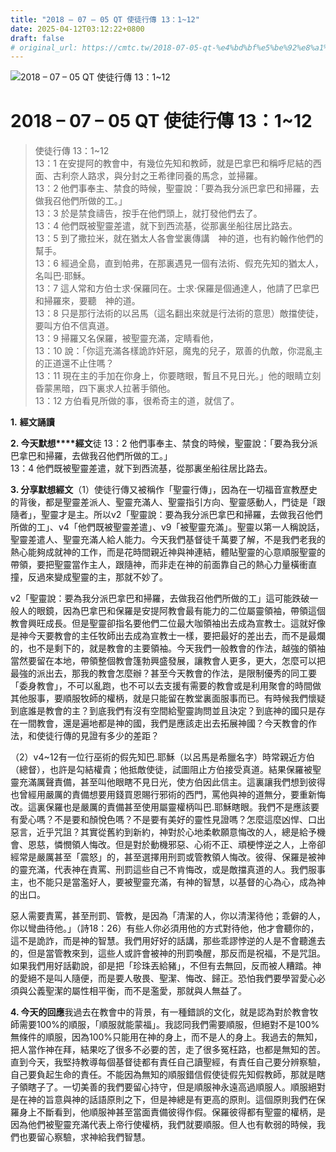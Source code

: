 ```yaml
---
title: "2018 – 07 – 05 QT 使徒行傳 13：1~12"
date: 2025-04-12T03:12:22+0800
draft: false
# original_url: https://cmtc.tw/2018-07-05-qt-%e4%bd%bf%e5%be%92%e8%a1%8c%e5%82%b3-13%ef%bc%9a112
---
```


![2018 – 07 – 05 QT 使徒行傳 13：1~12](/images/qt.jpg   "2018 – 07 – 05 QT 使徒行傳 13：1~12")

# 2018 – 07 – 05 QT 使徒行傳 13：1~12

> 使徒行傳 13：1~12  
> 13：1 在安提阿的教會中，有幾位先知和教師，就是巴拿巴和稱呼尼結的西面、古利奈人路求，與分封之王希律同養的馬念，並掃羅。  
> 13：2 他們事奉主、禁食的時候，聖靈說：「要為我分派巴拿巴和掃羅，去做我召他們所做的工。」  
> 13：3 於是禁食禱告，按手在他們頭上，就打發他們去了。  
> 13：4 他們既被聖靈差遣，就下到西流基，從那裏坐船往居比路去。  
> 13：5 到了撒拉米，就在猶太人各會堂裏傳講　神的道，也有約翰作他們的幫手。  
> 13：6 經過全島，直到帕弗，在那裏遇見一個有法術、假充先知的猶太人，名叫巴‧耶穌。  
> 13：7 這人常和方伯士求‧保羅同在。士求‧保羅是個通達人，他請了巴拿巴和掃羅來，要聽　神的道。  
> 13：8 只是那行法術的以呂馬（這名翻出來就是行法術的意思）敵擋使徒，要叫方伯不信真道。  
> 13：9 掃羅又名保羅，被聖靈充滿，定睛看他，  
> 13：10 說：「你這充滿各樣詭詐奸惡，魔鬼的兒子，眾善的仇敵，你混亂主的正道還不止住嗎？  
> 13：11 現在主的手加在你身上，你要瞎眼，暫且不見日光。」他的眼睛立刻昏蒙黑暗，四下裏求人拉著手領他。  
> 13：12 方伯看見所做的事，很希奇主的道，就信了。

**1.** **經文誦讀**

**2. 今天默想****經文**徒 13：2 他們事奉主、禁食的時候，聖靈說：「要為我分派巴拿巴和掃羅，去做我召他們所做的工。」  
13：4 他們既被聖靈差遣，就下到西流基，從那裏坐船往居比路去。

**3. 分享默想經文**（1）使徒行傳又被稱作「聖靈行傳」，因為在一切福音宣教歷史的背後，都是聖靈差派人、聖靈充滿人、聖靈指引方向、聖靈感動人，門徒是「跟隨者」，聖靈才是主。所以v2「聖靈說：要為我分派巴拿巴和掃羅，去做我召他們所做的工」、v4「他們既被聖靈差遣」、v9「被聖靈充滿」。聖靈以第一人稱說話，聖靈差遣人、聖靈充滿人給人能力。今天我們基督徒千萬要了解，不是我們老我的熱心能夠成就神的工作，而是花時間親近神與神連結，體貼聖靈的心意順服聖靈的帶領，要把聖靈當作主人，跟隨神，而非走在神的前面靠自己的熱心力量橫衝直撞，反過來變成聖靈的主，那就不妙了。

v2「聖靈說：要為我分派巴拿巴和掃羅，去做我召他們所做的工」這可能跌破一般人的眼鏡，因為巴拿巴和保羅是安提阿教會最有能力的二位屬靈領袖，帶領這個教會興旺成長。但是聖靈卻指名要他們二位最大咖領袖出去成為宣教士。這就好像是神今天要教會的主任牧師出去成為宣教士一樣，要把最好的差出去，而不是最爛的，也不是剩下的，就是教會的主要領袖。今天我們一般教會的作法，越強的領袖當然要留在本地，帶領整個教會篷勃興盛發展，讓教會人更多，更大，怎麼可以把最強的派出去，那我的教會怎麼辦？甚至今天教會的作法，是限制優秀的同工要「委身教會」，不可以亂跑，也不可以去支援有需要的教會或是利用聚會的時間做其他服事，要順服牧師的權柄，就是只能留在教堂裏面服事而已。有時候我們懷疑到底誰是教會的主？到底我們有沒有空間給聖靈詢問並且決定？到底神的國只是存在一間教會，還是遍地都是神的國，我們是應該走出去拓展神國？今天教會的作法，和使徒行傳的見證有多少的差距？

（2）v4~12有一位行巫術的假先知巴.耶穌（以呂馬是希臘名字）時常親近方伯（總督），也許是勾結權貴；他抵敵使徒，試圖阻止方伯接受真道。結果保羅被聖靈充滿厲聲責備，甚至叫他眼瞎不見日光，使方伯因此信主。這裏讓我們想到彼得也曾經用嚴厲的責備想要用錢買恩賜行邪術的西門，罵他與神的道無分，要重新悔改。這裏保羅也是嚴厲的責備甚至使用屬靈權柄叫巴.耶穌瞎眼。我們不是應該要有愛心嗎？不是要和顏悅色嗎？不是要有美好的靈性見證嗎？怎麼這麼凶悍、口出惡言，近乎咒詛？其實從舊約到新約，神對於心地柔軟願意悔改的人，總是給予機會、恩慈，憐憫領人悔改。但是對於動機邪惡、心術不正、頑梗悖逆之人，上帝卻經常是嚴厲甚至「震怒」的，甚至選擇用刑罰或管教領人悔改。彼得、保羅是被神的靈充滿，代表神在責罵、刑罰這些自己不肯悔改，或是敵擋真道的人。我們服事主，也不能只是當濫好人，要被聖靈充滿，有神的智慧，以基督的心為心，成為神的出口。

惡人需要責罵，甚至刑罰、管教，是因為「清潔的人，你以清潔待他；乖僻的人，你以彎曲待他。」（詩18：26）有些人你必須用他的方式對待他，他才會聽你的，這不是詭詐，而是神的智慧。我們用好好的話講，那些乖謬悖逆的人是不會聽進去的，但是當管教來到，這些人或許會被神的刑罰喚醒，那反而是祝福，不是咒詛。如果我們用好話勸說，卻是把「珍珠丟給豬」，不但有去無回，反而被人糟踏。神的愛絕不是叫人隨便，而是要人敬畏、聖潔、悔改、歸正。恐怕我們要學習愛心必須與公義聖潔的屬性相平衡，而不是濫愛，那就與人無益了。

**4. 今天的回應**我過去在教會中的背景，有一種錯誤的文化，就是認為對於教會牧師需要100%的順服，「順服就能蒙福」。我認同我們需要順服，但絕對不是100%無條件的順服，因為100%只能用在神的身上，而不是人的身上。我過去的無知，把人當作神在拜，結果吃了很多不必要的苦，走了很多冤枉路，也都是無知的苦。直到今天，我堅持教導每個基督徒都有責任自己讀聖經，有責任自己要分辨察驗，自己要負起生命的責任。不能因為無知的順服錯信假使徒假先知假教師，那就是瞎子領瞎子了。一切美善的我們要留心持守，但是順服神永遠高過順服人。順服絕對是在神的旨意與神的話語原則之下，但是神總是有更高的原則。這個原則我們在保羅身上不斷看到，他順服神甚至當面責備彼得作假。保羅彼得都有聖靈的權柄，是因為他們被聖靈充滿代表上帝行使權柄，我們就要順服。但人也有軟弱的時候，我們也要留心察驗，求神給我們智慧。